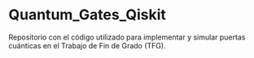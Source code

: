 # Quantum_Gates_Qiskit
Repositorio con el código utilizado para implementar y simular puertas cuánticas en el Trabajo de Fin de Grado (TFG).
